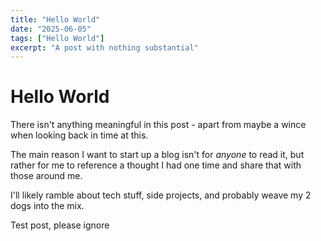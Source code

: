 ```yaml
---
title: "Hello World"
date: "2025-06-05"
tags: ["Hello World"]
excerpt: "A post with nothing substantial"
---
```


# Hello World

There isn't anything meaningful in this post - apart from maybe a wince when looking back in time at this.

The main reason I want to start up a blog isn't for _anyone_ to read it, but rather for me to reference a thought I had one time and share that with those around me.

I'll likely ramble about tech stuff, side projects, and probably weave my 2 dogs into the mix.

Test post, please ignore
